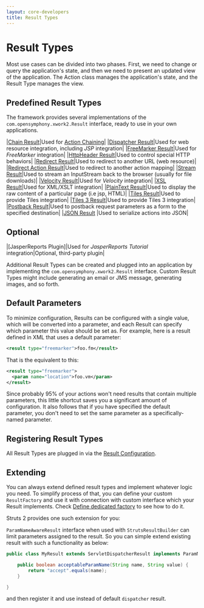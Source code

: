 ```yaml
---
layout: core-developers
title: Result Types
---
```


# Result Types

Most use cases can be divided into two phases. First, we need to change or query the application's state, and then we need 
to present an updated view of the application. The Action class manages the application's state, and the Result Type 
manages the view.

## Predefined Result Types

The framework provides several implementations of the `com.opensymphony.xwork2.Result` interface, ready to use in your 
own applications.

|[Chain Result](chain-result.html)|Used for [Action Chaining](action-chaining.html)|
|[Dispatcher Result](dispatcher-result.html)|Used for web resource integration, including _JSP_  integration|
|[FreeMarker Result](freemarker-result.html)|Used for _FreeMarker_  integration|
|[HttpHeader Result](httpheader-result.html)|Used to control special HTTP behaviors|
|[Redirect Result](redirect-result.html)|Used to redirect to another URL (web resource)|
|[Redirect Action Result](redirect-action-result.html)|Used to redirect to another action mapping|
|[Stream Result](stream-result.html)|Used to stream an InputStream back to the browser (usually for file downloads)|
|[Velocity Result](velocity-result.html)|Used for _Velocity_  integration|
|[XSL Result](xsl-result.html)|Used for XML/XSLT integration|
|[PlainText Result](plaintext-result.html)|Used to display the raw content of a particular page (i.e jsp, HTML)|
|[Tiles Result](../plugins/tiles/)|Used to provide Tiles integration|
|[Tiles 3 Result](../plugins/tiles-3/)|Used to provide Tiles 3 integration|
|[Postback Result](postback-result.html)|Used to postback request parameters as a form to the specified destination|
|[JSON Result](../plugins/json/) |Used to serialize actions into JSON|

## Optional

|[JasperReports Plugin]|Used for _JasperReports Tutorial_  integration|Optional, third-party plugin|

Additional Result Types can be created and plugged into an application by implementing the `com.opensymphony.xwork2.Result`
interface. Custom Result Types might include generating an email or JMS message, generating images, and so forth.

## Default Parameters

To minimize configuration, Results can be configured with a single value, which will be converted into a parameter, 
and each Result can specify which parameter this value should be set as. For example, here is a result defined in XML 
that uses a default parameter:

```xml
<result type="freemarker">foo.fm</result>
```

That is the equivalent to this:

```xml
<result type="freemarker">
  <param name="location">foo.vm</param>
</result>
```

Since probably 95% of your actions won't need results that contain multiple parameters, this little shortcut saves you 
a significant amount of configuration. It also follows that if you have specified the default parameter, you don't need 
to set the same parameter as a specifically-named parameter.

## Registering Result Types

All Result Types are plugged in via the [Result Configuration](result-configuration.html).

## Extending

You can always extend defined result types and implement whatever logic you need. To simplify process of that, you can 
define your custom `ResultFactory` and use it with connection with custom interface which your Result implements. 
Check [Define dedicated factory](object-factory.html) to see how to do it.

Struts 2 provides one such extension for you: 

`ParamNameAwareResult` interface when used with `StrutsResultBuilder` can limit parameters assigned to the result. 
So you can simple extend existing result with such a functionality as below:

```java
public class MyResult extends ServletDispatcherResult implements ParamNameAwareResult {

    public boolean acceptableParamName(String name, String value) {
        return "accept".equals(name);
    }

}
```

and then register it and use instead of default `dispatcher` result.
